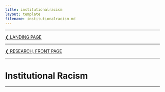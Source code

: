 ```yaml
---
title: institutionalracism
layout: template
filename: institutionalracism.md
---
```


- - - -

[❮ LANDING PAGE](https://patchposting.github.io)

- - - -

[❮ RESEARCH, FRONT PAGE](index.md)

- - - -

# Institutional Racism

- - - -
